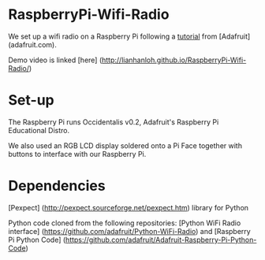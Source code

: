 RaspberryPi-Wifi-Radio
======================

We set up a wifi radio on a Raspberry Pi following a [tutorial](https://learn.adafruit.com/pi-wifi-radio?view=all) from [Adafruit] (adafruit.com).

Demo video is linked [here] (http://lianhanloh.github.io/RaspberryPi-Wifi-Radio/)

Set-up
======================
The Raspberry Pi runs Occidentalis v0.2, Adafruit's Raspberry Pi Educational Distro.

We also used an RGB LCD display soldered onto a Pi Face together with buttons to interface with our
Raspberry Pi.

Dependencies
======================
[Pexpect] (http://pexpect.sourceforge.net/pexpect.htm) library for Python

Python code cloned from the following repositories:
[Python WiFi Radio interface] (https://github.com/adafruit/Python-WiFi-Radio) and [Raspberry Pi Python Code] (https://github.com/adafruit/Adafruit-Raspberry-Pi-Python-Code)
